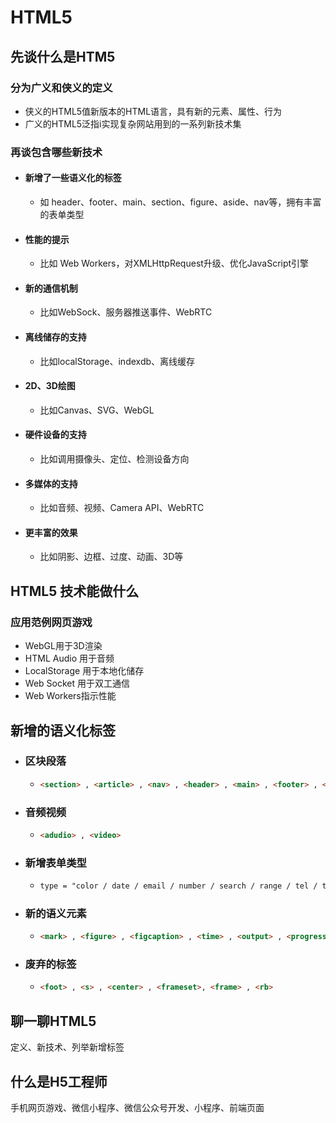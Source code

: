 # HTML5

## 先谈什么是HTM5

### 分为广义和侠义的定义

- 侠义的HTML5值新版本的HTML语言，具有新的元素、属性、行为
- 广义的HTML5泛指i实现复杂网站用到的一系列新技术集



### 再谈包含哪些新技术

- #### 新增了一些语义化的标签

  - 如 header、footer、main、section、figure、aside、nav等，拥有丰富的表单类型

- #### 性能的提示

  - 比如 Web Workers，对XMLHttpRequest升级、优化JavaScript引擎

- #### 新的通信机制

  - 比如WebSock、服务器推送事件、WebRTC

- #### 离线储存的支持

  - 比如localStorage、indexdb、离线缓存

- #### 2D、3D绘图

  - 比如Canvas、SVG、WebGL
  
- #### 硬件设备的支持

  - 比如调用摄像头、定位、检测设备方向

- #### 多媒体的支持

  - 比如音频、视频、Camera API、WebRTC

- #### 更丰富的效果

  - 比如阴影、边框、过度、动画、3D等





## HTML5 技术能做什么

### 应用范例网页游戏

- WebGL用于3D渲染
- HTML Audio 用于音频
- LocalStorage 用于本地化储存
- Web Socket 用于双工通信
- Web Workers指示性能





## 新增的语义化标签

- ### 区块段落

  - ```html
    <section> , <article> , <nav> , <header> , <main> , <footer> , <aside>
    ```

- ### 音频视频

  - ```html
    <adudio> , <video>
    ```

- ### 新增表单类型

  - ```css
    type = "color / date / email / number / search / range / tel / time"
    ```

- ### 新的语义元素

  - ```html
    <mark> , <figure> , <figcaption> , <time> , <output> , <progress>
    ```

- ### 废弃的标签

  - ```html
    <foot> , <s> , <center> , <frameset>, <frame> , <rb>
    ```



## 聊一聊HTML5

定义、新技术、列举新增标签





## 什么是H5工程师

手机网页游戏、微信小程序、微信公众号开发、小程序、前端页面

